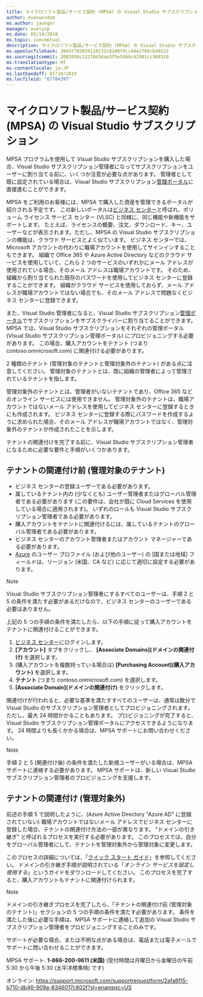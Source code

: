 ```yaml
---
title: マイクロソフト製品/サービス契約 (MPSA) の Visual Studio サブスクリプション | Microsoft Docs
author: evanwindom
ms.author: jaunger
manager: evelynp
ms.date: 03/14/2018
ms.topic: conceptual
description: マイクロソフト製品/サービス契約 (MPSA) の Visual Studio サブスクリプション
ms.openlocfilehash: 30437703029128232c82d0f4cc4441f09cbd9123
ms.sourcegitcommit: 208395bc122f8d3dae3f5e5960c42981cc368310
ms.translationtype: HT
ms.contentlocale: ja-JP
ms.lasthandoff: 07/10/2019
ms.locfileid: "67784397"
---
```

# <a name="visual-studio-subscriptions-in-a-microsoft-products-and-services-agreement-mpsa"></a>マイクロソフト製品/サービス契約 (MPSA) の Visual Studio サブスクリプション

MPSA プログラムを使用して Visual Studio サブスクリプションを購入した場合、Visual Studio サブスクリプション管理者になってサブスクリプションをユーザーに割り当てる前に、いくつか注意が必要な点があります。 管理者として既に設定されている場合は、Visual Studio サブスクリプション[管理ポータル](https://manage.visualstudio.com/)に直接進むことができます。

MPSA をご利用のお客様には、MPSA で購入した資産を管理できるポータルが紹介される予定です。 この新しいポータルは[ビジネス センター](https://businessaccount.microsoft.com/)と呼ばれ、ボリューム ライセンス サービス センター (VLSC) と同様に、同じ機能や新機能をサポートします。 たとえば、ライセンスの概要、注文、ダウンロード、キー、ユーザーなどが表示されます。ただし、MPSA の Visual Studio サブスクリプションの機能は、クラウド サービスとよく似ています。 ビジネス センターでは、Microsoft アカウントの代わりに職場アカウントを使用してサインインすることもできます。 組織で Office 365 や Azure Active Directory などのクラウド サービスを使用していて、これら 2 つのサービスのいずれかにメール アドレスが使用されている場合、そのメール アドレスは職場アカウントです。 そのため、組織から割り当てられた既存のパスワードを使用してビジネス センターに登録することができます。 組織がクラウド サービスを使用しておらず、メール アドレスが職場アカウントではない場合でも、そのメール アドレスで問題なくビジネス センターに登録できます。

また、Visual Studio 管理者になると、Visual Studio サブスクリプション[管理ポータル](https://manage.visualstudio.com/)でサブスクリプションをサブスクライバーに割り当てることができます。 MPSA では、Visual Studio サブスクリプションをそれぞれの管理ポータル (Visual Studio サブスクリプション管理ポータル) にプロビジョニングする必要があります。 この場合、購入アカウントをテナント (つまり contoso.onmicrosoft.com) に関連付ける必要があります。

2 種類のテナント (管理対象のテナントと管理対象外のテナント) がある点に注意してください。 管理対象のテナントとは、既に組織の管理者によって管理されているテナントを指します。

管理対象外のテナントとは、管理者がいないテナントであり、Office 365 などのオンライン サービスには使用できません。 管理対象外のテナントは、職場アカウントではないメール アドレスを使用してビジネス センターに登録するときにも作成されます。 ビジネス センターに登録する際にパスワードを作成するように求められた場合、そのメール アドレスが職場アカウントではなく、管理対象外のテナントが作成されたことを示します。

テナントの関連付けを完了する前に、Visual Studio サブスクリプション管理者になるために必要な要件と手順がいくつかあります。

## <a name="pre-tenant-association-managed-tenant"></a>テナントの関連付け前 (管理対象のテナント)

- ビジネス センターの登録ユーザーである必要があります。
- 属しているテナント内の (少なくとも) ユーザー管理者またはグローバル管理者である必要があります (この要件は、会社が既に Cloud Services を使用している場合に適用されます)。 いずれのロールも Visual Studio サブスクリプション管理者である必要があります。
- 購入アカウントをテナントに関連付けるには、属しているテナントのグローバル管理者である必要があります。
- ビジネス センターのアカウント管理者またはアカウント マネージャーである必要があります。
- [Azure](https://portal.azure.com/) のユーザー プロファイル (および他のユーザー) の [国または地域] フィールドは、リージョン (米国、CA など) に応じて適切に設定する必要があります。 

> [!NOTE]
> Visual Studio サブスクリプション管理者にするすべてのユーザーは、手順 2 と 5 の条件を満たす必要があるだけなので、ビジネス センターのユーザーである必要はありません。

上記の 5 つの手順の条件を満たしたら、以下の手順に従って購入アカウントをテナントに関連付けることができます。
1. [ビジネス センター](https://businessaccount.microsoft.com/)にログインします。
2. **[アカウント]** タブをクリックし、 **[Associate Domains]\(ドメインの関連付け\)** を選択します。
3. (購入アカウントを複数持っている場合は) **[Purchasing Account]\(購入アカウント\)** を選択します。
4. **テナント** (つまり contoso.onmicrosoft.com) を選択します。
5. **[Associate Domain]\(ドメインの関連付け\)** をクリックします。

関連付けが行われると、必要な基準を満たすすべてのユーザーは、通常は数分で Visual Studio のサブスクリプション管理者としてプロビジョニングされます。 ただし、最大 24 時間かかることもあります。 プロビジョニングが完了すると、Visual Studio サブスクリプション管理ポータルにアクセスできるようになります。 24 時間よりも長くかかる場合は、MPSA サポートにお問い合わせください。

> [!NOTE]
> 手順 2 と 5 (関連付け後) の条件を満たした新規ユーザーがいる場合は、MPSA サポートに連絡する必要があります。 MPSA サポートは、新しい Visual Studio サブスクリプション管理者のプロビジョニングを支援します。

## <a name="tenant-association-unmanaged"></a>テナントの関連付け (管理対象外)

前述の手順 5 で説明したように、(Azure Active Directory "Azure AD" に登録されていない) 職場アカウントではないメール アドレスでビジネス センターに登録した場合、テナントの関連付け方法の一部が異なります。 "ドメインの引き継ぎ" と呼ばれるプロセスを実行する必要があります。 このプロセスでは、自分をグローバル管理者にして、テナントを管理対象外から管理対象に変更します。

このプロセスの詳細については、「[クイック スタート ガイド](https://www.microsoft.com/en-us/Licensing/existing-customer/business-center-training-and-resources.aspx)」を参照してください。 ドメインの引き継ぎ手順が説明されている「*オンライン サービスを設定し使用する*」というガイドをダウンロードしてください。 このプロセスを完了すると、購入アカウントもテナントに関連付けられます。

> [!NOTE]
> ドメインの引き継ぎプロセスを完了したら、「テナントの関連付け前 (管理対象のテナント)」セクションの 5 つの手順の条件を満たす必要があります。 条件を満たした後に必要な手順は、MPSA サポートに連絡して追加の Visual Studio サブスクリプション管理者をプロビジョニングすることのみです。

サポートが必要な場合、または不明な点がある場合は、電話または電子メールでサポートに問い合わせることができます。

MPSA サポート: **1-866-200-9611 (米国)** (受付時間は月曜日から金曜日の午前 5:30 から午後 5:30 (太平洋標準時) です)

オンライン: https://support.microsoft.com/supportrequestform/2afa6f15-b710-db46-909a-8346017c802f?sl=enampsc=US
